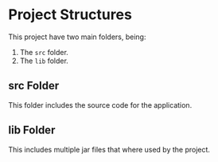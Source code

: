 # Project Structures 

This project have two main folders, being:

1. The `src` folder.
2. The `lib` folder.

## src Folder
This folder includes the source code for the application.

## lib Folder
This includes multiple jar files that where used by the project.